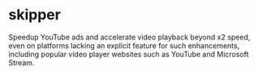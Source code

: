 # skipper

Speedup YouTube ads and accelerate video playback beyond x2 speed, even on platforms lacking an explicit feature for such enhancements, including popular video player websites such as YouTube and Microsoft Stream.
